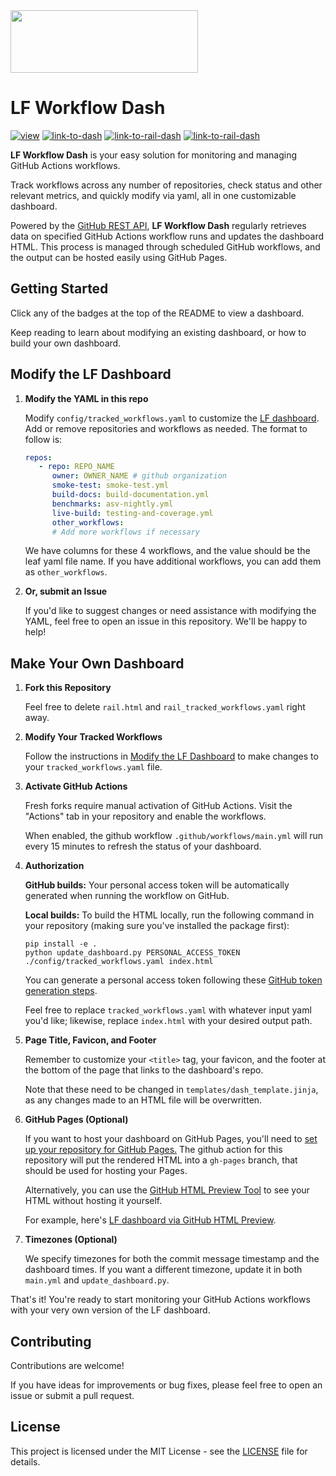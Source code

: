 <img src="https://github.com/lincc-frameworks/tape/blob/main/docs/DARK_Combo_sm.png?raw=true" width="300" height="100">


# LF Workflow Dash

[![view](https://img.shields.io/badge/view:-666666?style=for-the-badge)](#)
[![link-to-dash](https://img.shields.io/badge/LF_Dashboard-7b6db0?style=for-the-badge)](https://lincc-frameworks.github.io/lf-workflow-dash/)
[![link-to-rail-dash](https://img.shields.io/badge/RAIL_Dashboard-b08b3d?style=for-the-badge)](https://lincc-frameworks.github.io/lf-workflow-dash/rail.html)
[![link-to-rail-dash](https://img.shields.io/badge/Incubator_Dashboard-ECD53F?style=for-the-badge)](https://lincc-frameworks.github.io/lf-workflow-dash/incubator.html)

**LF Workflow Dash** is your easy solution for monitoring and managing GitHub Actions workflows. 

Track workflows across any number of repositories, check status and other relevant metrics, and quickly modify via yaml, all in one customizable dashboard.

Powered by the [GitHub REST API](https://docs.github.com/en/rest), **LF Workflow Dash** regularly retrieves data on specified GitHub Actions workflow runs and updates the dashboard HTML. This process is managed through scheduled GitHub workflows, and the output can be hosted easily using GitHub Pages.

## Getting Started

Click any of the badges at the top of the README to view a dashboard. 

Keep reading to learn about modifying an existing dashboard, or how to build your own dashboard.

## Modify the LF Dashboard

1. **Modify the YAML in this repo**
   
   Modify `config/tracked_workflows.yaml` to customize the [LF dashboard](https://lincc-frameworks.github.io/lf-workflow-dash/). Add or remove repositories and workflows as needed. The format to follow is:

   ```yaml
   repos:
      - repo: REPO_NAME
         owner: OWNER_NAME # github organization
         smoke-test: smoke-test.yml
         build-docs: build-documentation.yml
         benchmarks: asv-nightly.yml
         live-build: testing-and-coverage.yml
         other_workflows: 
         # Add more workflows if necessary
   ```

   We have columns for these 4 workflows, and the value should be the leaf yaml
   file name. If you have additional workflows, you can add them as `other_workflows`.

2. **Or, submit an Issue**

   If you'd like to suggest changes or need assistance with modifying the YAML, feel free to open an issue in this repository. We'll be happy to help!

## Make Your Own Dashboard

1. **Fork this Repository**
   
   Feel free to delete `rail.html` and `rail_tracked_workflows.yaml` right away.

2. **Modify Your Tracked Workflows**

   Follow the instructions in [Modify the LF Dashboard](https://github.com/lincc-frameworks/lf-workflow-dash/tree/main#modify-the-lf-dashboard) to make changes to your `tracked_workflows.yaml` file. 

3. **Activate GitHub Actions**

   Fresh forks require manual activation of GitHub Actions. Visit the "Actions" tab in your repository and enable the workflows.

   When enabled, the github workflow `.github/workflows/main.yml` will run every
   15 minutes to refresh the status of your dashboard.

4. **Authorization**

   **GitHub builds:** Your personal access token will be automatically generated when running the workflow on GitHub.

   **Local builds:** To build the HTML locally, run the following command in your repository (making sure you've installed the package first):

     ```shell
     pip install -e .
     python update_dashboard.py PERSONAL_ACCESS_TOKEN ./config/tracked_workflows.yaml index.html
     ```

   You can generate a personal access token following these [GitHub token generation steps](https://docs.github.com/en/authentication/keeping-your-account-and-data-secure/managing-your-personal-access-tokens).

   Feel free to replace `tracked_workflows.yaml` with whatever input yaml you'd like; likewise, replace `index.html` with your desired output path.

5. **Page Title, Favicon, and Footer**

   Remember to customize your `<title>` tag, your favicon, and the footer at the bottom of the page that links to the dashboard's repo.

   Note that these need to be changed in `templates/dash_template.jinja`, as any changes made to an HTML file will be overwritten.

7. **GitHub Pages (Optional)**

   If you want to host your dashboard on GitHub Pages, you'll need to [set up your repository for GitHub Pages.](https://docs.github.com/en/pages/quickstart)
   The github action for this repository will put the rendered HTML into a
   `gh-pages` branch, that should be used for hosting your Pages.

   Alternatively, you can use the [GitHub HTML Preview Tool](https://htmlpreview.github.io/?) to see your HTML without hosting it yourself. 

   For example, here's [LF dashboard via GitHub HTML Preview](https://htmlpreview.github.io/?https://github.com/lincc-frameworks/lf-workflow-dash/blob/main/index.html).

9. **Timezones (Optional)**

   We specify timezones for both the commit message timestamp and the dashboard times. If you want a different timezone, update it in both `main.yml` and `update_dashboard.py`.



That's it! You're ready to start monitoring your GitHub Actions workflows with your very own version of the LF dashboard.



## Contributing

Contributions are welcome! 

If you have ideas for improvements or bug fixes, please feel free to open an issue or submit a pull request.

## License

This project is licensed under the MIT License - see the [LICENSE](https://github.com/lincc-frameworks/lf-workflow-dash/blob/main/LICENSE) file for details.
